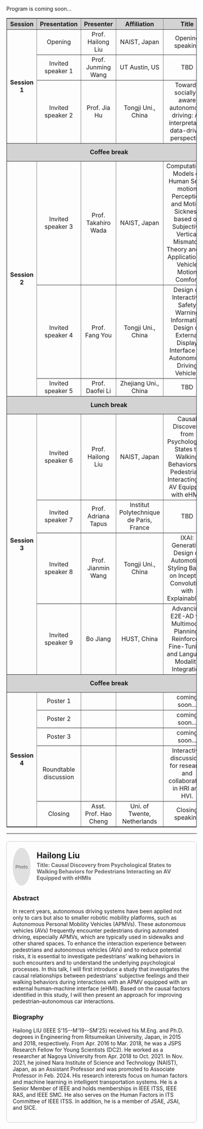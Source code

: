 Program is coming soon...

<table border="1" cellspacing="0" cellpadding="6" style="border-collapse: collapse; text-align:center; width:100%;">
  <tr style="background-color:lightgrey;">
    <th>Session</th>
    <th>Presentation</th>
    <th>Presenter</th>
    <th>Affiliation</th>
    <th>Title</th>
    <th>Timeslot</th>
  </tr>
  <tr>
    <td rowspan="3"><b>Session 1</b></td>
    <td>Opening</td>
    <td>Prof. Hailong Liu</td>
    <td>NAIST, Japan</td>
    <td>Opening speaking</td>
    <td>09:00-09:10</td>
  </tr>
  <tr>
    <td>Invited speaker 1</td>
    <td>Prof. Junming Wang</td>
    <td>UT Austin, US</td>
    <td>TBD</td>
    <td>09:40-10:10</td>
  </tr>
  <tr>
    <td>Invited speaker 2</td>
    <td>Prof. Jia Hu</td>
    <td>Tongji Uni., China</td>
    <td>Towards socially-aware autonomous driving: An interpretable data-driven perspective</td>
    <td>10:10-10:40</td>
  </tr>
  <tr style="background-color:lightgrey;">
    <td colspan="5"><b>Coffee break</b><td>10:10-10:30</td></td>
  </tr>
  <tr>
    <td rowspan="3"><b>Session 2</b></td>
    <td>Invited speaker 3</td>
    <td>Prof. Takahiro Wada</td>
    <td>NAIST, Japan</td>
    <td>Computational Models of Human Self-motion Perception and Motion Sickness based on Subjective Vertical Mismatch Theory and Its Application to Vehicle Motion Comfort</td>
    <td>10:30-11:00</td>
  </tr>
  <tr>
    <td>Invited speaker 4</td>
    <td>Prof. Fang You</td>
    <td>Tongji Uni., China</td>
    <td>Design of Interactive Safety Warning Information Design of External Display Interface for Autonomous Driving Vehicles</td>
    <td>11:00-11:30</td>
  </tr>
  <tr>
    <td>Invited speaker 5</td>
    <td>Prof. Daofei Li</td>
    <td>Zhejiang Uni., China</td>
    <td>TBD</td>
    <td>11:30-12:00</td>
  </tr>
 <tr style="background-color:lightgrey;">
    <td colspan="5"><b>Lunch break</b><td>12:00-13:00</td></td>
  </tr>
  <tr>
    <td rowspan="4"><b>Session 3</b></td>
    <td>Invited speaker 6</td>
    <td>Prof. Hailong Liu</td>
    <td>NAIST, Japan</td>
    <td>Causal Discovery from Psychological States to Walking Behaviors for Pedestrians Interacting an AV Equipped with eHMIs</td>
    <td>13:00-13:30</td>
  </tr>
  <tr>
    <td>Invited speaker 7</td>
    <td>Prof. Adriana Tapus</td>
    <td>Institut Polytechnique de Paris, France</td>
    <td>TBD</td>
    <td>13:30-14:00</td>
  </tr>
  <tr>
    <td>Invited speaker 8</td>
    <td>Prof. Jianmin Wang</td>
    <td>Tongji Uni., China</td>
    <td>IXAI: Generative Design of Automotive Styling Based on Inception Convolution with Explainable AI</td>
    <td>14:00-14:30</td>
  </tr>
  <tr>
    <td>Invited speaker 9</td>
    <td>Bo Jiang</td>
    <td>HUST, China</td>
    <td>Advancing E2E-AD via Multimodal Planning, Reinforced Fine-Tuning, and Language Modality Integration</td>
    <td>14:30-15:00</td>
  </tr>
 <tr style="background-color:lightgrey;">
    <td colspan="5"><b>Coffee break</b><td>15:00-15:20</td></td>
  </tr>
  <tr>
    <td rowspan="5"><b>Session 4</b></td>
    <td>Poster 1</td>
    <td></td>
    <td></td>
    <td>coming soon...</td>
    <td>15:20-15:50</td>
  </tr>
  <tr>
    <td>Poster 2</td>
    <td></td>
    <td></td>
    <td>coming soon...</td>
    <td>15:50-16:20</td>
  </tr>
  <tr>
    <td>Poster 3</td>
    <td></td>
    <td></td>
    <td>coming soon...</td>
    <td>16:20-16:50</td>
  </tr>
  <tr>
    <td>Roundtable discussion</td>
    <td></td>
    <td></td>
    <td>Interactive discussions for research and collaboration in HRI and HVI.</td>
    <td>16:50-17:35</td>
  </tr>
  <tr>
    <td>Closing</td>
    <td>Asst. Prof. Hao Cheng</td>
    <td>Uni. of Twente, Netherlands</td>
    <td>Closing speaking</td>
    <td>17:35-17:50</td>
  </tr>
</table>


<hr>
<!-- Speaker 1 -->
<div style="border:1px solid #ccc; border-radius:8px; padding:16px; margin:20px 0;">

  <div style="display:flex; align-items:center; gap:16px;">
    <!-- Profile Photo Placeholder -->
    <div style="width:100px; height:100px; background:#e0e0e0; border-radius:50%; display:flex; align-items:center; justify-content:center; font-size:12px; color:#555;">
      Photo
    </div>
    <!-- Name and Title -->
    <div>
      <h2 style="margin:0;">Hailong Liu</h2>
      <h4 style="margin:4px 0; color:#666;">Title: Causal Discovery from Psychological States to Walking Behaviors for Pedestrians Interacting an AV Equipped with eHMIs</h4>
    </div>
  </div>

  <!-- Abstract -->
  <div style="margin-top:16px;">
    <h3>Abstract</h3>
    <p>
In recent years, autonomous driving systems have been applied not only to cars but also to smaller robotic mobility platforms, such as Autonomous Personal Mobility Vehicles (APMVs). These autonomous vehicles (AVs) frequently encounter pedestrians during automated driving, especially APMVs, which are typically used in sidewalks and other shared spaces. To enhance the interaction experience between pedestrians and autonomous vehicles (AVs) and to reduce potential risks, it is essential to investigate pedestrians’ walking behaviors in such encounters and to understand the underlying psychological processes. In this talk, I will first introduce a study that investigates the causal relationships between pedestrians’ subjective feelings and their walking behaviors during interactions with an APMV equipped with an external human–machine interface (eHMI). Based on the causal factors identified in this study, I will then present an approach for improving pedestrian–autonomous car interactions.
    </p>
  </div>

  <!-- Bibliography -->
  <div style="margin-top:16px;">
    <h3>Biography</h3>
    <p>
      Hailong LIU (IEEE S'15--M'19--SM'25) received his M.Eng. and Ph.D. degrees in Engineering from Ritsumeikan University, Japan, in 2015 and 2018, respectively. From Apr. 2016 to Mar. 2018, he was a JSPS Research Fellow for
Young Scientists (DC2). He worked as a researcher at Nagoya University from Apr. 2018 to Oct. 2021. In Nov. 2021, he joined Nara Institute of Science and Technology (NAIST), Japan, as an Assistant Professor and was promoted to
Associate Professor in Feb. 2024. His research interests focus on human factors and machine learning in
intelligent transportation systems. He is a Senior Member of IEEE and holds memberships in IEEE ITSS, IEEE RAS, and IEEE SMC. He also serves on the Human Factors in ITS Committee of IEEE ITSS. In addition, he is a member of JSAE, JSAI, and SICE.
    </p>
  </div>

</div>

<!-- Repeat this block for each speaker -->



